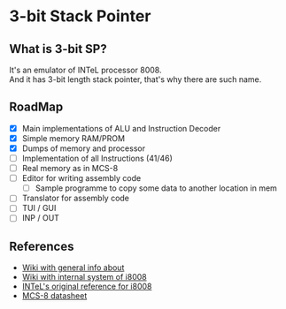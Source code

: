 # 3-bit Stack Pointer

## What is 3-bit SP?

It's an emulator of INTeL processor 8008.</br>
And it has 3-bit length stack pointer, that's why there are such name.

## RoadMap

 - [X] Main implementations of ALU and Instruction Decoder
 - [X] Simple memory RAM/PROM
 - [X] Dumps of memory and processor
 - [ ] Implementation of all Instructions (41/46)
 - [ ] Real memory as in MCS-8
 - [ ] Editor for writing assembly code
    - [ ] Sample programme to copy some data to another location in mem
 - [ ] Translator for assembly code
 - [ ] TUI / GUI
 - [ ] INP / OUT

## References

 - [Wiki with general info about](https://en.wikipedia.org/wiki/Intel_8008)
 - [Wiki with internal system of i8008](https://en.wikichip.org/wiki/intel/mcs-8/isa)
 - [INTeL's original reference for i8008](https://github.com/MrZloHex/3-bit_SP/blob/master/manuls/8008-Intel.pdf)
 - [MCS-8 datasheet](https://github.com/MrZloHex/3-bit_SP/blob/master/manuls/MCS-8_User_Manual_(Rev_2)_(Nov_1972).pdf)